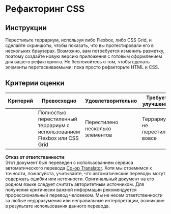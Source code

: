 <!--
CO_OP_TRANSLATOR_METADATA:
{
  "original_hash": "9d4d75af51aaccfe9af778f792c62919",
  "translation_date": "2025-08-25T21:29:01+00:00",
  "source_file": "3-terrarium/2-intro-to-css/assignment.md",
  "language_code": "ru"
}
-->
# Рефакторинг CSS

## Инструкции

Перестильте террариум, используя либо Flexbox, либо CSS Grid, и сделайте скриншоты, чтобы показать, что вы протестировали его в нескольких браузерах. Возможно, вам потребуется изменить разметку, поэтому создайте новую версию приложения с готовым оформлением для вашего рефакторинга. Не беспокойтесь о том, чтобы сделать элементы перетаскиваемыми; пока просто рефакторьте HTML и CSS.

## Критерии оценки

| Критерий | Превосходно                                                      | Удовлетворительно             | Требует улучшения                   |
| -------- | ---------------------------------------------------------------- | ----------------------------- | ------------------------------------ |
|          | Полностью перестиленный террариум с использованием Flexbox или CSS Grid | Перестилено несколько элементов | Террариум не перестилен вовсе       |

**Отказ от ответственности**:  
Этот документ был переведен с использованием сервиса автоматического перевода [Co-op Translator](https://github.com/Azure/co-op-translator). Хотя мы стремимся к точности, пожалуйста, учитывайте, что автоматические переводы могут содержать ошибки или неточности. Оригинальный документ на его родном языке следует считать авторитетным источником. Для получения критически важной информации рекомендуется профессиональный перевод человеком. Мы не несем ответственности за любые недоразумения или неправильные интерпретации, возникшие в результате использования данного перевода.